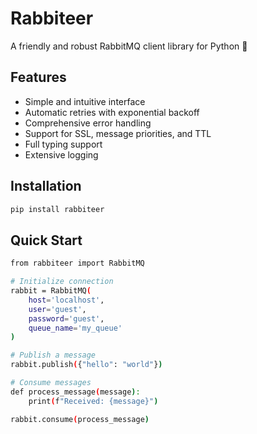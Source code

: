 # Rabbiteer

A friendly and robust RabbitMQ client library for Python 🐰

## Features

- Simple and intuitive interface
- Automatic retries with exponential backoff
- Comprehensive error handling
- Support for SSL, message priorities, and TTL
- Full typing support
- Extensive logging

## Installation

```bash
pip install rabbiteer
```

## Quick Start

```bash
from rabbiteer import RabbitMQ

# Initialize connection
rabbit = RabbitMQ(
    host='localhost',
    user='guest',
    password='guest',
    queue_name='my_queue'
)

# Publish a message
rabbit.publish({"hello": "world"})

# Consume messages
def process_message(message):
    print(f"Received: {message}")

rabbit.consume(process_message)
```
